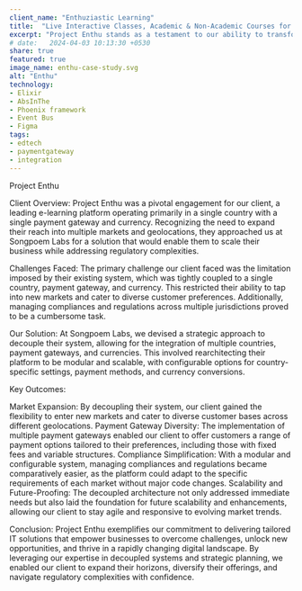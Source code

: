 ```yaml
---
client_name: "Enthuziastic Learning"
title:  "Live Interactive Classes, Academic & Non-Academic Courses for all Age Groups ."
excerpt: "Project Enthu stands as a testament to our ability to transform limitations into opportunities. By decoupling our client's e-commerce platform from a single-country, single-gateway model to a flexible, multi-market solution, we enabled them to unlock new revenue streams and enter diverse geolocations. Our strategic approach not only expanded their market reach but also simplified compliance management, making regulatory hurdles a thing of the past. Enthu showcases our commitment to driving business growth through innovative IT solutions, empowering our clients to thrive in a global marketplace."
# date:   2024-04-03 10:13:30 +0530
share: true
featured: true
image_name: enthu-case-study.svg
alt: "Enthu"
technology:
- Elixir
- AbsInThe
- Phoenix framework
- Event Bus
- Figma
tags:
- edtech
- paymentgateway
- integration
---
```



Project Enthu

Client Overview:
Project Enthu was a pivotal engagement for our client, a leading e-learning platform operating primarily in a single country with a single payment gateway and currency. Recognizing the need to expand their reach into multiple markets and geolocations, they approached us at Songpoem Labs for a solution that would enable them to scale their business while addressing regulatory complexities.

Challenges Faced:
The primary challenge our client faced was the limitation imposed by their existing system, which was tightly coupled to a single country, payment gateway, and currency. This restricted their ability to tap into new markets and cater to diverse customer preferences. Additionally, managing compliances and regulations across multiple jurisdictions proved to be a cumbersome task.

Our Solution:
At Songpoem Labs, we devised a strategic approach to decouple their system, allowing for the integration of multiple countries, payment gateways, and currencies. This involved rearchitecting their platform to be modular and scalable, with configurable options for country-specific settings, payment methods, and currency conversions.

Key Outcomes:

Market Expansion: By decoupling their system, our client gained the flexibility to enter new markets and cater to diverse customer bases across different geolocations.
Payment Gateway Diversity: The implementation of multiple payment gateways enabled our client to offer customers a range of payment options tailored to their preferences, including those with fixed fees and variable structures.
Compliance Simplification: With a modular and configurable system, managing compliances and regulations became comparatively easier, as the platform could adapt to the specific requirements of each market without major code changes.
Scalability and Future-Proofing: The decoupled architecture not only addressed immediate needs but also laid the foundation for future scalability and enhancements, allowing our client to stay agile and responsive to evolving market trends.

Conclusion:
Project Enthu exemplifies our commitment to delivering tailored IT solutions that empower businesses to overcome challenges, unlock new opportunities, and thrive in a rapidly changing digital landscape. By leveraging our expertise in decoupled systems and strategic planning, we enabled our client to expand their horizons, diversify their offerings, and navigate regulatory complexities with confidence.